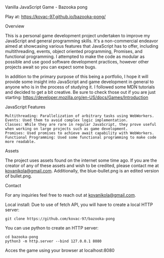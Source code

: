 
Vanilla JavaScript Game - Bazooka pong

Play at: https://kovac-97.github.io/bazooka-pong/

Overview

This is a personal game development project undertaken to improve my JavaScript and general programming skills. It's a non-commercial endeavor aimed at showcasing various features that JavaScript has to offer, including multithreading, events, object oriented programming, Promises, and functional programming. I attempted to make the code as modular as possible and use good software development practices, however other projects await so you can expect some bugs. 

In addition to the primary purpose of this being a portfolio, I hope it will provide some insight into JavaScript and game development in general to anyone who is in the process of studying it. I followed some MDN tutorials and decided to get a bit creative. Be sure to check those out if you are just starting: https://developer.mozilla.org/en-US/docs/Games/Introduction

JavaScript Features

    Multithreading: Parallelization of arbitrary tasks using WebWorkers.
    Events: Used them to avoid complex logic implementation.
    Classes: While they are rare in regular JavaScript, they prove useful when working on large projects such as game development.
    Promises: Used promises to achieve await capability with WebWorkers.
    Functional Programming: Used some functional programming to make code more readable.

Assets

The project uses assets found on the internet some time ago. If you are the creator of any of these assets and wish to be credited, please contact me at kovanikola@gmail.com. Additionally, the blue-bullet.png is an edited version of bullet.png.

Contact

For any inquiries feel free to reach out at kovanikola@gmail.com.

Local install:
Due to use of fetch API, you will have to create a local HTTP server:

    git clone https://github.com/kovac-97/bazooka-pong

You can use python to create an HTTP server:

    cd bazooka-pong
    python3 -m http.server --bind 127.0.0.1 8080

Acces the game using your browser at localhost:8080

